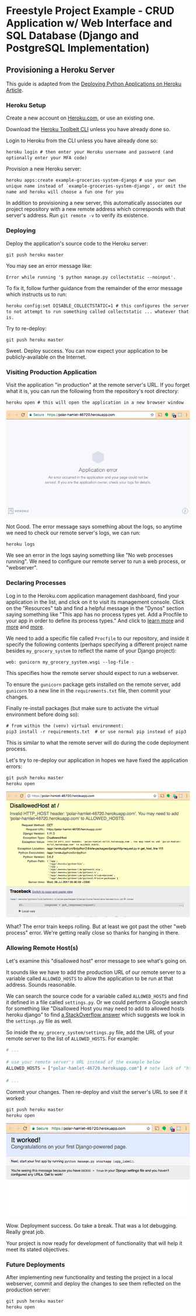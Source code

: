 # Freestyle Project Example - CRUD Application w/ Web Interface and SQL Database (Django and PostgreSQL Implementation)

## Provisioning a Heroku Server

This guide is adapted from the [Deploying Python Applications on Heroku Article](https://devcenter.heroku.com/articles/deploying-python).

### Heroku Setup

Create a new account on [Heroku.com](https://heroku.com), or use an existing one.

Download the [Heroku Toolbelt CLI](https://devcenter.heroku.com/articles/heroku-cli) unless you have already done so.

Login to Heroku from the CLI unless you have already done so:

```shell
heroku login # then enter your Heroku username and password (and optionally enter your MFA code)
```

Provision a new Heroku server:

```shell
heroku apps:create example-groceries-system-django # use your own unique name instead of `example-groceries-system-django`, or omit the name and heroku will choose a fun one for you
```

In addition to provisioning a new server, this automatically associates our project repository with a new remote address which corresponds with that server's address. Run `git remote -v` to verify its existence.

### Deploying

Deploy the application's source code to the Heroku server:

```shell
git push heroku master
```

You may see an error message like:

    Error while running '$ python manage.py collectstatic --noinput'.

To fix it, follow further guidance from the remainder of the error message which instructs us to run:

```shell
heroku config:set DISABLE_COLLECTSTATIC=1 # this configures the server to not attempt to run something called collectstatic ... whatever that is.
```

Try to re-deploy:

```shell
git push heroku master
```

Sweet. Deploy success. You can now expect your application to be publicly-available on the Internet.

### Visiting Production Application

Visit the application "in production" at the remote server's URL. If you forget what it is, you can run the following from the repository's root directory:

```shell
heroku open # this will open the application in a new browser window
```

![a screenshot of a webpage located at https://polar-hamlet-46720.herokuapp.com/. it displays an error message including content "An error occurred in the application and your page could not be served. If you are the application owner, check your logs for details."](application-error.png)

Not Good. The error message says something about the logs, so anytime we need to check our remote server's logs, we can run:

```shell
heroku logs
```

We see an error in the logs saying something like "No web processes running". We need to configure our remote server to run a web process, or "webserver".

### Declaring Processes

Log in to the Heroku.com application management dashboard, find your application in the list, and click on it to visit its management console. Click on the "Resources" tab and find a helpful message in the "Dynos" section saying something like "This app has no process types yet. Add a Procfile to your app in order to define its process types." And click to [learn more](https://devcenter.heroku.com/articles/procfile) and [more](https://devcenter.heroku.com/articles/python-support#process-types) and [more](https://devcenter.heroku.com/articles/django-app-configuration).

We need to add a specific file called `Procfile` to our repository, and inside it specify the following contents (perhaps specifying a different project name besides `my_grocery_system` to reflect the name of your Django project):

    web: gunicorn my_grocery_system.wsgi --log-file -

This specifies how the remote server should expect to run a webserver.

To ensure the `gunicorn` package gets installed on the remote server, add `gunicorn` to a new line in the `requirements.txt` file, then commit your changes.

Finally re-install packages (but make sure to activate the virtual environment before doing so):

```shell
# from within the (venv) virtual environment:
pip3 install -r requirements.txt  # or use normal pip instead of pip3
```

This is similar to what the remote server will do during the code deployment process.

Let's try to re-deploy our application in hopes we have fixed the application errors:

```shell
git push heroku master
heroku open
```

![a screenshot of a webpage located at https://polar-hamlet-46720.herokuapp.com/. it displays an error message including content "DisallowedHost at /Invalid HTTP_HOST header: 'polar-hamlet-46720.herokuapp.com'. You may need to add 'polar-hamlet-46720.herokuapp.com' to ALLOWED_HOSTS."](disallowed-host.png)

What? The error train keeps rolling. But at least we got past the other "web process" error. We're getting really close so thanks for hanging in there.

### Allowing Remote Host(s)

Let's examine this "disallowed host" error message to see what's going on.

It sounds like we have to add the production URL of our remote server to a variable called `ALLOWED_HOSTS` to allow the application to be run at that address. Sounds reasonable.

We can search the source code for a variable called `ALLOWED_HOSTS` and find it defined in a file called `settings.py`. Or we could perform a Google search for something like "Disallowed Host you may need to add to allowed hosts heroku django" to find [a StackOverflow answer](https://stackoverflow.com/a/40667600/670433) which suggests we look in the `settings.py` file as well.

So inside the `my_grocery_system/settings.py` file, add the URL of your remote server to the list of `ALLOWED_HOSTS`. For example:

```python
# ...

# use your remote server's URL instead of the example below
ALLOWED_HOSTS = ["polar-hamlet-46720.herokuapp.com"] # note lack of "https://" prefix

# ...
```

Commit your changes. Then re-deploy and visit the server's URL to see if it worked:

```shell
git push heroku master
heroku open
```

![a screenshot of a webpage located at https://polar-hamlet-46720.herokuapp.com/. it displays a message including content "it worked"](it-works-in-production.png)

Wow. Deployment success. Go take a break. That was a lot debugging. Really great job.

Your project is now ready for development of functionality that will help it meet its stated objectives.

### Future Deployments

After implementing new functionality and testing the project in a local webserver, commit and deploy the changes to see them reflected on the production server:

```shell
git push heroku master
heroku open
```
